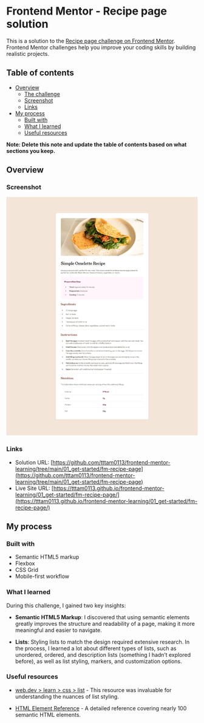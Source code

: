# Frontend Mentor - Recipe page solution

This is a solution to the [Recipe page challenge on Frontend Mentor](https://www.frontendmentor.io/challenges/recipe-page-KiTsR8QQKm). Frontend Mentor challenges help you improve your coding skills by building realistic projects. 

## Table of contents

- [Overview](#overview)
  - [The challenge](#the-challenge)
  - [Screenshot](#screenshot)
  - [Links](#links)
- [My process](#my-process)
  - [Built with](#built-with)
  - [What I learned](#what-i-learned)
  - [Useful resources](#useful-resources)

**Note: Delete this note and update the table of contents based on what sections you keep.**

## Overview

### Screenshot

![](./screenshot.jpg)

### Links

- Solution URL: [https://github.com/tttam0113/frontend-mentor-learning/tree/main/01_get-started/fm-recipe-page](https://github.com/tttam0113/frontend-mentor-learning/tree/main/01_get-started/fm-recipe-page)
- Live Site URL: [https://tttam0113.github.io/frontend-mentor-learning/01_get-started/fm-recipe-page/](https://tttam0113.github.io/frontend-mentor-learning/01_get-started/fm-recipe-page/)

## My process

### Built with

- Semantic HTML5 markup
- Flexbox
- CSS Grid
- Mobile-first workflow

### What I learned

During this challenge, I gained two key insights:

- **Semantic HTML5 Markup**: I discovered that using semantic elements greatly improves the structure and readability of a page, making it more meaningful and easier to navigate.

- **Lists**: Styling lists to match the design required extensive research. In the process, I learned a lot about different types of lists, such as unordered, ordered, and description lists (something I hadn’t explored before), as well as list styling, markers, and customization options.

### Useful resources

- [web.dev > learn > css > list](https://web.dev/learn/css/lists?continue=https%3A%2F%2Fweb.dev%2Flearn%2Fcss%23article-https%3A%2F%2Fweb.dev%2Flearn%2Fcss%2Flists) - This resource was invaluable for understanding the nuances of list styling.

- [HTML Element Reference](https://developer.mozilla.org/en-US/docs/Web/HTML/Element) -  A detailed reference covering nearly 100 semantic HTML elements.
